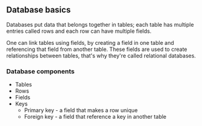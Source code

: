 ## Database basics

Databases put data that belongs together in tables; each table has multiple entries called rows and each row can have multiple fields.

One can link tables using fields, by creating a field in one table and referencing that field from another table. These fields are used to create relationships between tables, that's why they're called relational databases.

### Database components

* Tables
* Rows
* Fields
* Keys
  * Primary key - a field that makes a row unique
  * Foreign key - a field that reference a key in another table
